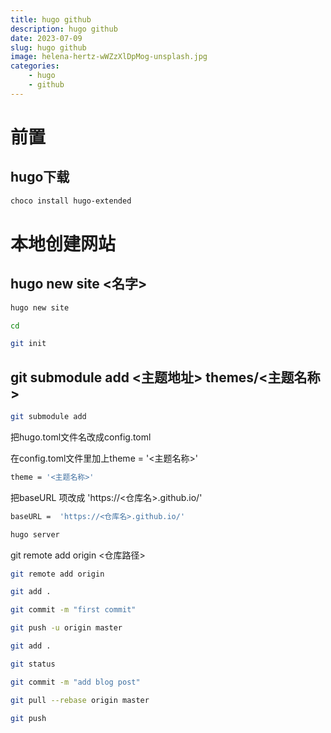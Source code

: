 ```yaml
---
title: hugo github
description: hugo github
date: 2023-07-09
slug: hugo github
image: helena-hertz-wWZzXlDpMog-unsplash.jpg
categories:
    - hugo
    - github
---
```



# 前置

## hugo下载

```bash
choco install hugo-extended
```

# 本地创建网站

## hugo new site <名字>

```bash
hugo new site
```

```bash
cd 
```

```bash
git init
```

## git submodule add <主题地址> themes/<主题名称>

```bash
git submodule add
```

把hugo.toml文件名改成config.toml

在config.toml文件里加上theme = '<主题名称>'

```bash
theme = '<主题名称>'
```

把baseURL 项改成 'https://<仓库名>.github.io/'

```bash
baseURL =  'https://<仓库名>.github.io/'
```



```bash
hugo server
```



git remote add origin <仓库路径>

```bash
git remote add origin 
```



```bash
git add .
```



```bash
git commit -m "first commit"
```



```bash
git push -u origin master
```

```bash
git add .
```
```bash
git status
```
```bash
git commit -m "add blog post"
```
```bash
git pull --rebase origin master
```
```bash
git push
```